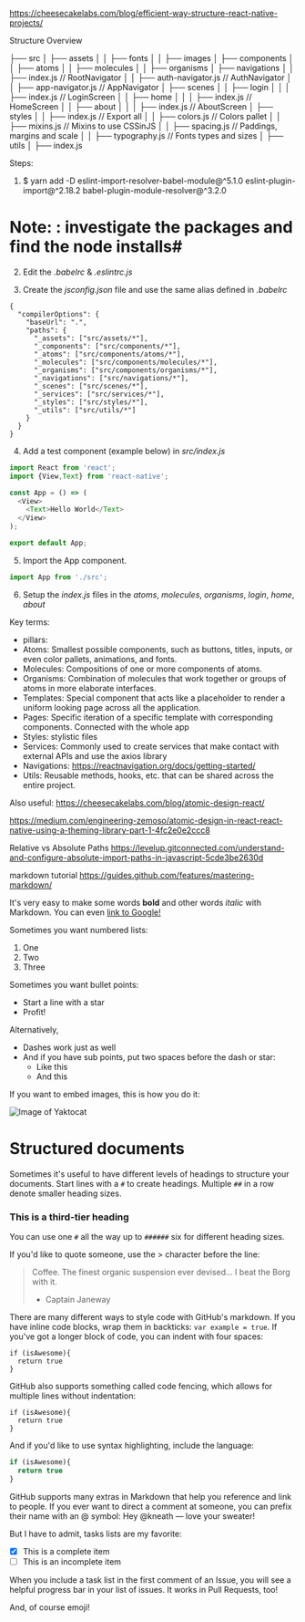 https://cheesecakelabs.com/blog/efficient-way-structure-react-native-projects/

Structure Overview

├── src
│   ├── assets
│   │  ├── fonts
│   │  ├── images
│   ├── components
│   │  ├── atoms
│   │  ├── molecules
│   │  ├── organisms
│   ├── navigations
│   │  ├── index.js            // RootNavigator
│   │  ├── auth-navigator.js   // AuthNavigator
│   │  ├── app-navigator.js    // AppNavigator
│   ├── scenes
│   │  ├── login
│   │  │	 ├── index.js // LoginScreen
│   │  ├── home
│   │  │	 ├── index.js // HomeScreen
│   │  ├── about
│   │  │	 ├── index.js // AboutScreen
│   ├── styles
│   │  ├── index.js        // Export all
│   │  ├── colors.js       // Colors pallet
│   │  ├── mixins.js       // Mixins to use CSSinJS
│   │  ├── spacing.js      // Paddings, margins and scale
│   │  ├── typography.js   // Fonts types and sizes
│   ├── utils
│   ├── index.js

Steps:
1. $ yarn add -D eslint-import-resolver-babel-module@^5.1.0
eslint-plugin-import@^2.18.2 babel-plugin-module-resolver@^3.2.0

# Note: : investigate the packages and find the node installs#

2. Edit the *.babelrc* & *.eslintrc.js*

3. Create the *jsconfig.json* file and use the same alias defined in *.babelrc*

```
{
  "compilerOptions": {
    "baseUrl": ".",
    "paths": {
      "_assets": ["src/assets/*"],
      "_components": ["src/components/*"],
      "_atoms": ["src/components/atoms/*"],
      "_molecules": ["src/components/molecules/*"],
      "_organisms": ["src/components/organisms/*"],
      "_navigations": ["src/navigations/*"],
      "_scenes": ["src/scenes/*"],
      "_services": ["src/services/*"],
      "_styles": ["src/styles/*"],
      "_utils": ["src/utils/*"]
    }
  }
}
```

4. Add a test component (example below) in *src/index.js*

```javascript
import React from 'react';
import {View,Text} from 'react-native';

const App = () => (
  <View>
    <Text>Hello World</Text>
  </View>
);

export default App;
```

5. Import the App component.
```javascript
import App from './src';
```

6. Setup the *index.js* files in the *atoms*, *molecules*, *organisms*, *login*, *home*, *about*

Key terms:
* pillars:  
* Atoms:        Smallest possible components, such as buttons, titles, inputs, or even color pallets, animations, and fonts.
* Molecules:    Compositions of one or more components of atoms.
* Organisms:    Combination of molecules that work together or groups of atoms in more elaborate interfaces.
* Templates:    Special component that acts like a placeholder to render a uniform looking page across all the application.
* Pages:        Specific iteration of a specific template with corresponding components. Connected with the whole app
* Styles:       stylistic files
* Services:     Commonly used to create services that make contact with external APIs and use the axios library
* Navigations:  https://reactnavigation.org/docs/getting-started/
* Utils:        Reusable methods, hooks, etc. that can be shared across the entire project.

Also useful:
https://cheesecakelabs.com/blog/atomic-design-react/

https://medium.com/engineering-zemoso/atomic-design-in-react-react-native-using-a-theming-library-part-1-4fc2e0e2ccc8

Relative vs Absolute Paths
https://levelup.gitconnected.com/understand-and-configure-absolute-import-paths-in-javascript-5cde3be2630d



markdown tutorial
https://guides.github.com/features/mastering-markdown/

It's very easy to make some words **bold** and other words *italic* with Markdown. You can even [link to Google!](http://google.com)

Sometimes you want numbered lists:

1. One
2. Two
3. Three

Sometimes you want bullet points:

* Start a line with a star
* Profit!

Alternatively,

- Dashes work just as well
- And if you have sub points, put two spaces before the dash or star:
  - Like this
  - And this

If you want to embed images, this is how you do it:

![Image of Yaktocat](https://octodex.github.com/images/yaktocat.png)

# Structured documents

Sometimes it's useful to have different levels of headings to structure your documents. Start lines with a `#` to create headings. Multiple `##` in a row denote smaller heading sizes.

### This is a third-tier heading

You can use one `#` all the way up to `######` six for different heading sizes.

If you'd like to quote someone, use the > character before the line:

> Coffee. The finest organic suspension ever devised... I beat the Borg with it.
> - Captain Janeway

There are many different ways to style code with GitHub's markdown. If you have inline code blocks, wrap them in backticks: `var example = true`.  If you've got a longer block of code, you can indent with four spaces:

    if (isAwesome){
      return true
    }

GitHub also supports something called code fencing, which allows for multiple lines without indentation:

```
if (isAwesome){
  return true
}
```

And if you'd like to use syntax highlighting, include the language:

```javascript
if (isAwesome){
  return true
}
```

GitHub supports many extras in Markdown that help you reference and link to people. If you ever want to direct a comment at someone, you can prefix their name with an @ symbol: Hey @kneath — love your sweater!

But I have to admit, tasks lists are my favorite:

- [x] This is a complete item
- [ ] This is an incomplete item

When you include a task list in the first comment of an Issue, you will see a helpful progress bar in your list of issues. It works in Pull Requests, too!

And, of course emoji!